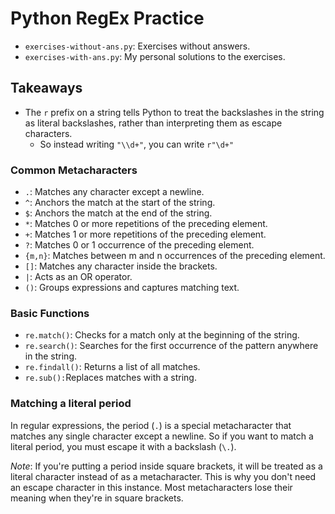 # Python RegEx Practice

- `exercises-without-ans.py`: Exercises without answers.
- `exercises-with-ans.py`: My personal solutions to the exercises.

## Takeaways

- The `r` prefix on a string tells Python to treat the backslashes in the string as literal backslashes, rather than interpreting them as escape characters.
    - So instead writing `"\\d+"`, you can write `r"\d+"`

### Common Metacharacters

- `.`: Matches any character except a newline.
- `^`: Anchors the match at the start of the string.
- `$`: Anchors the match at the end of the string.
- `*`: Matches 0 or more repetitions of the preceding element.
- `+`: Matches 1 or more repetitions of the preceding element.
- `?`: Matches 0 or 1 occurrence of the preceding element.
- `{m,n}`: Matches between m and n occurrences of the preceding element.
- `[]`: Matches any character inside the brackets.
- `|`: Acts as an OR operator.
- `()`: Groups expressions and captures matching text.

### Basic Functions
- `re.match()`: Checks for a match only at the beginning of the string.
- `re.search()`: Searches for the first occurrence of the pattern anywhere in the string.
- `re.findall()`: Returns a list of all matches.
- `re.sub():`Replaces matches with a string.

### Matching a literal period

In regular expressions, the period (`.`) is a special metacharacter that matches any single character except a newline. So if you want to match a literal period, you must escape it with a backslash (`\.`).

*Note*: If you're putting a period inside square brackets, it will be treated as a literal character instead of as a metacharacter. 
This is why you don't need an escape character in this instance. Most metacharacters lose their meaning when they're in square brackets.